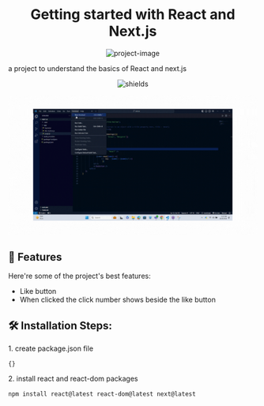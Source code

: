 <h1 align="center" id="title">Getting started with React and Next.js</h1>

<p align="center"><img src="https://socialify.git.ci/nushra88/stepOne/image?description=1&amp;descriptionEditable=Just%20the%20first%20step%20to%20my%20FullStack%20journey&amp;font=KoHo&amp;language=1&amp;logo=https%3A%2F%2Fcdn-icons-png.flaticon.com%2F512%2F6168%2F6168334.png&amp;name=1&amp;owner=1&amp;pattern=Solid&amp;theme=Dark" alt="project-image"></p>

<p id="description">a project to understand the basics of React and next.js</p>

<p align="center"><img src="https://img.shields.io/badge/npm-10.9-purple" alt="shields"></p>

![](https://github.com/nushra88/stepOne/blob/main/Untitled%20design.gif)

  
  
<h2>🧐 Features</h2>

Here're some of the project's best features:

*   Like button
*   When clicked the click number shows beside the like button

<h2>🛠️ Installation Steps:</h2>

<p>1. create package.json file</p>

```
{}
```

<p>2. install react and react-dom packages</p>

```
npm install react@latest react-dom@latest next@latest
```
